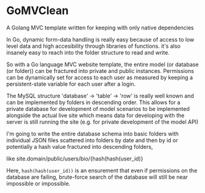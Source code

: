 # GoMVClean
A Golang MVC template written for keeping with only native dependencies

In Go, dynamic form-data handling is really easy because of access to low level data and high accesibility through libraries of functions. it's also insanely easy to reach into the folder structure to read and write. 

So with a Go language MVC website template, the entire model (or database (or folder)) can be fractured into private and public instances. Permissions can be dynamically set for access to each user as measured by keeping a persistent-state variable for each user after a login.

The MySQL structure 'database' -> 'table' -> 'row' is really well known and can be implemented by folders in descending order. This allows for a private database for development of model scenarios to be implemented alongside the actual live site which means data for developing with the server is still running the site (e.g. for private development of the model API)

I'm going to write the entire database schema into basic folders with individual JSON files scattered into folders by date and then by id or potentially a hash value fractured into descending folders, 

like site.domain/public/users/bio/{hash(hash(user_id)}

Here, `hash(hash(user_id))` is an ensurement that even if permissions on the database are failing, brute-force search of the database will still be near impossible or impossible.
